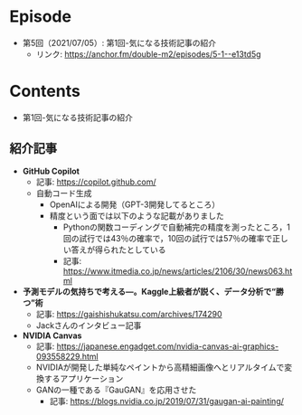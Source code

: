 # Episode
- 第5回（2021/07/05）: 第1回-気になる技術記事の紹介
    - リンク: https://anchor.fm/double-m2/episodes/5-1--e13td5g

# Contents
- 第1回-気になる技術記事の紹介

## 紹介記事
- **GitHub Copilot**
    - 記事: https://copilot.github.com/
  	- 自動コード生成
  	    - OpenAIによる開発（GPT-3開発してるところ）
  	    - 精度という面では以下のような記載がありました
  		    - Pythonの関数コーディングで自動補完の精度を測ったところ，1回の試行では43％の確率で，10回の試行では57％の確率で正しい答えが得られたとしている
  		    - 記事: https://www.itmedia.co.jp/news/articles/2106/30/news063.html
- **予測モデルの気持ちで考える―。Kaggle上級者が説く、データ分析で“勝つ”術**
    - 記事: https://gaishishukatsu.com/archives/174290
  	- Jackさんのインタビュー記事
- **NVIDIA Canvas**
    - 記事: https://japanese.engadget.com/nvidia-canvas-ai-graphics-093558229.html
  	- NVIDIAが開発した単純なペイントから高精細画像へとリアルタイムで変換するアプリケーション
  	- GANの一種である『GauGAN』を応用させた
  	    - 記事: https://blogs.nvidia.co.jp/2019/07/31/gaugan-ai-painting/
